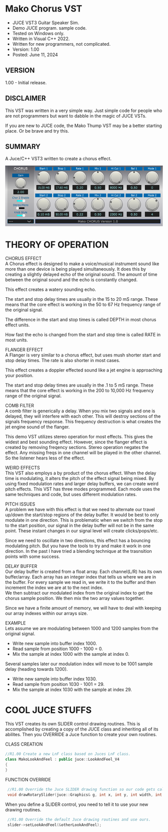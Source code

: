 # Mako Chorus VST
* JUCE VST3 Guitar Speaker Sim.
* Demo JUCE program. sample code.
* Tested on Windows only.
* Written in Visual C++ 2022.
* Written for new programmers, not complicated.
* Version: 1.00
* Posted: June 11, 2024

VERSION
------------------------------------------------------------------
1.00 - Initial release.

DISCLAIMER
------------------------------------------------------------------  
This VST was written in a very simple way. Just simple code for
people who are not programmers but want to dabble in the magic of JUCE VSTs.

If you are new to JUCE code, the Mako Thump VST may be a better
starting place. Or be brave and try this.
       
SUMMARY
------------------------------------------------------------------
A Juce/C++ VST3 written to create a chorus effect. 

![Demo Image](docs/assets/makochorusdemo01.png)

# THEORY OF OPERATION<br />
CHORUS EFFECT  
A Chorus effect is designed to make a voice/musical instrument sound like more than one
device is being played simultaneously. It does this by creating a slightly delayed echo
of the original sound. The amount of time between the original sound and the echo is
constantly changed. 

This effect creates a watery sounding echo.

The start and stop delay times are usually in the 15 to 20 mS range. These means that the
core effect is working in the 50 to 67 Hz frequency range of the original signal.

The difference in the start and stop times is called DEPTH in most chorus effect units.

How fast the echo is changed from the start and stop time is called RATE in most units.

FLANGER EFFECT  
A Flanger is very similar to a chorus effect, but uses mush shorter start and stop delay times. The rate is also shorter in most cases.

This effect creates a doppler effected sound like a jet engine is approaching your position.

The start and stop delay times are usually in the .1 to 5 mS range. These means that the
core effect is working in the 200 to 10,000 Hz frequency range of the original signal. 

COMB FILTER  
A comb filter is generically a delay. When you mix two signals and one is delayed, they will interfere with each other. This will destroy
sections of the signals frequency response. This frequency destruction is what creates the jet engine sound of the flanger.

This demo VST utilizes stereo operation for most effects. This gives the widest and best sounding effect. However, since the flanger effect is created
by removing freqency sections. Stereo operation negates the effect. Any missing freqs in one channel will be played in the other channel. So the 
listener hears less of the effect.

WEIRD EFFECTS  
This VST also employs a by product of the chorus effect. When the delay time is modulating, it alters the pitch of the effect signal being mixed. By using fixed
modulation rates and larger delay buffers, we can create weird pitch effects. This VST has three modes programmed. Each mode uses the same techniques and code,
but uses different modulation rates.

PITCH ISSUES  
A problem we have with this effect is that we need to alternate our travel up/down the start/stop regions of the delay buffer. It would be best to only modulate
in one direction. This is problematic when we switch from the stop to the start position, our signal in the delay buffer will not be in the same point. These instant
changes in our signal level will create clicks/pops/etc.

Since we need to oscillate in two directions, this effect has a bouncing modulating pitch. But you have the tools to try and make it work in one direction. In the past
I have tried a blending technique at the trasnsition points with some success.

DELAY BUFFER  
Our delay buffer is created from a float array. Each channel(L/R) has its own buffer/array. 
Each array has an integer index that tells us where we are in the buffer.
For every sample we read in, we write it to the buffer and then increment the index we are at to the next index.  
We then subtract our modulated index from the original index to get the chorus sample position.
We then mix the two array values together.

Since we have a finite amount of memory, we will have to deal with keeping our array indexes within our arrays size.

EXAMPLE  
Lets assume we are modulating between 1000 and 1200 samples from the original signal. 
* Write new sample into buffer index 1000.
* Read sample from position 1000 - 1000 = 0.
* Mix the sample at index 1000 with the sample at index 0.

Several samples later our modulation index will move to be 1001 sample delay (heading towards 1200). 
* Write new sample into buffer index 1030.
* Read sample from position 1030 - 1001 = 29.
* Mix the sample at index 1030 with the sample at index 29.


# COOL JUCE STUFFS  
This VST creates its own SLIDER control drawing routines. This is accomplished by creating a copy of the JUCE class and inheriting all of its abilites. Then you OVERRIDE
a Juce function to create your own routines.

CLASS CREATION  
```C++
//R1.00 Create a new LnF class based on Juces LnF class.
class MakoLookAndFeel : public juce::LookAndFeel_V4
{
}
```

FUNCTION OVERRIDE  
```C++  
 //R1.00 Override the Juce SLIDER drawing function so our code gets called instead of Juces code.
 void drawRotarySlider(juce::Graphics& g, int x, int y, int width, int height, float sliderPos, const float rotaryStartAngle, const float rotaryEndAngle, juce::Slider& sld) override
```

When you define a SLIDER control, you need to tell it to use your new drawing routines. 
```C++  
 //R1.00 Override the default Juce drawing routines and use ours.
 slider->setLookAndFeel(&otherLookAndFeel);
```
